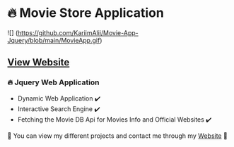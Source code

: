# 🔥 Movie Store Application

![] (https://github.com/KariimAlii/Movie-App-Jquery/blob/main/MovieApp.gif)

## [View Website](https://movieapp-ka.vercel.app/)
### 🔥 Jquery Web Application

- Dynamic Web Application ✔️
- Interactive Search Engine ✔️
- Fetching the Movie DB Api for Movies Info and Official Websites ✔️

💙 You can view my different projects and contact me through my [Website](https://karimali.vercel.app/) 💙

